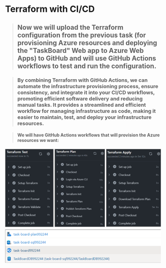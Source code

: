 # Terraform with CI/CD

>## Now we will upload the Terraform configuration from the previous task (for provisioning Azure resources and deploying the "TaskBoard" Web app to Azure Web Apps) to GitHub and will use GitHub Actions workflows to test and run the configuration.

>### By combining Terraform with GitHub Actions, we can automate the infrastructure provisioning process, ensure consistency, and integrate it into your CI/CD workflows, promoting efficient software delivery and reducing manual tasks. It provides a streamlined and efficient workflow for managing infrastructure as code, making it easier to maintain, test, and deploy your infrastructure resources.

>#### We will have GitHub Actions workflows that will provision the Azure resources we want:

![alt text](image.png)